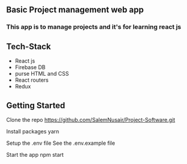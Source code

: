 ## Basic Project management web app
### This app is to manage projects and it's for learning react js
## Tech-Stack
- React js
- Firebase DB
- purse HTML and CSS
- React routers
- Redux
## Getting Started
Clone the repo
https://github.com/SalemNusair/Project-Software.git

Install packages yarn

Setup the .env file
See the .env.example file

Start the app
npm start
